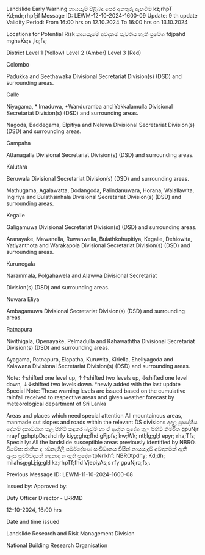 Landslide Early Warning නායයෑම් පිළිබඳ පෙර අනතුරු ඇඟවීම kz;rhpT Kd;ndr;rhpf;if Message ID: LEWM-12-10-2024-1600-09 Update: 9 th update Validity Period: From 16:00 hrs on 12.10.2024 To 16:00 hrs on 13.10.2024

Locations for Potential Risk නායයෑමේ අවදානම පැවතිය හැකි ප්‍රමේශ fdjpahd mghaKs;s ,lq;fs;

District Level 1 (Yellow) Level 2 (Amber) Level 3 (Red)

Colombo

Padukka and Seethawaka Divisional Secretariat Division(s) (DSD) and surrounding areas.

Galle

Niyagama, * Imaduwa, *Wanduramba and Yakkalamulla Divisional Secretariat Division(s) (DSD) and surrounding areas.

Nagoda, Baddegama, Elpitiya and Neluwa Divisional Secretariat Division(s) (DSD) and surrounding areas.

Gampaha

Attanagalla Divisional Secretariat Division(s) (DSD) and surrounding areas.

Kalutara

Beruwala Divisional Secretariat Division(s) (DSD) and surrounding areas.

Mathugama, Agalawatta, Dodangoda, Palindanuwara, Horana, Walallawita, Ingiriya and Bulathsinhala Divisional Secretariat Division(s) (DSD) and surrounding areas.

Kegalle

Galigamuwa Divisional Secretariat Division(s) (DSD) and surrounding areas.

Aranayake, Mawanella, Ruwanwella, Bulathkohupitiya, Kegalle, Dehiowita, Yatiyanthota and Warakapola Divisional Secretariat Division(s) (DSD) and surrounding areas.

Kurunegala

Narammala, Polgahawela and Alawwa Divisional Secretariat

Division(s) (DSD) and surrounding areas.

Nuwara Eliya

Ambagamuwa Divisional Secretariat Division(s) (DSD) and surrounding areas.

Ratnapura

Nivithigala, Openayake, Pelmadulla and Kahawaththa Divisional Secretariat Division(s) (DSD) and surrounding areas.

Ayagama, Ratnapura, Elapatha, Kuruwita, Kiriella, Eheliyagoda and Kalawana Divisional Secretariat Division(s) (DSD) and surrounding areas.

Note: ↑shifted one level up, ↑↑shifted two levels up, ↓shifted one level down, ↓↓shifted two levels down. *newly added with the last update Special Note: These warning levels are issued based on the cumulative rainfall received to respective areas and given weather forecast by meteorological department of Sri Lanka

Areas and places which need special attention All mountainous areas, manmade cut slopes and roads within the relevant DS divisions අදාල ප්‍රාදේශීය දේකම් දකාට්ඨාශ තුල පිහිටි කඳුකර බෑවුම් හා ඒ ආශ්‍රිත ප්‍රදේශ තුල පිහිටි නිර්මිත gpuNjr nrayf gphptpDs;shd rfy kiyg;ghq;fhd gFjpfs; kw;Wk; ntl;lg;gl;l epyr; rha;Tfs; Specially: All the landslide susceptible areas previously identified by NBRO. විමේෂ: ජාතික ද ාඩනැගිලි පර්මදේෂණ සංවිධානය විසින් නායයෑදම් අවදානමක් ඇති දලස පුර්මවදයන් හදුනාද න ඇති ප්‍රදේශ tpNrlkhf: NBROtpdhy; Kd;dh; milahsg;gLj;jg;gl;l kz;rhpTf;fhd VjepiyAs;s rfy gpuNjrq;fs;.

Previous Message ID: LEWM-11-10-2024-1600-08

Issued by: Approved by:

Duty Officer Director - LRRMD

12-10-2024, 16:00 hrs

Date and time issued

Landslide Research and Risk Management Division

National Building Research Organisation